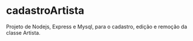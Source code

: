 # cadastroArtista

Projeto de Nodejs, Express e Mysql, para o cadastro, edição e remoção da classe Artista.
